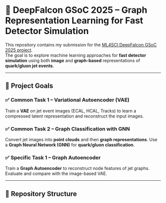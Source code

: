 # 🌌 DeepFalcon GSoC 2025 – Graph Representation Learning for Fast Detector Simulation

This repository contains my submission for the [ML4SCI DeepFalcon GSoC 2025 project](https://github.com/ML4SCI/GSoC-DeepFalcon).  
The goal is to explore machine learning approaches for **fast detector simulation** using both **image** and **graph-based** representations of **quark/gluon jet events**.

---

## 🧠 Project Goals

### ✅ Common Task 1 – Variational Autoencoder (VAE)
Train a **VAE** on jet event images (ECAL, HCAL, Tracks) to learn a compressed latent representation and reconstruct the input images.

### ✅ Common Task 2 – Graph Classification with GNN
Convert jet images into **point clouds** and then **graph representations**. Use a **Graph Neural Network (GNN)** for **quark/gluon classification**.

### ✅ Specific Task 1 – Graph Autoencoder
Train a **Graph Autoencoder** to reconstruct node features of jet graphs. Evaluate and compare with the image-based VAE.

---

## 📂 Repository Structure

